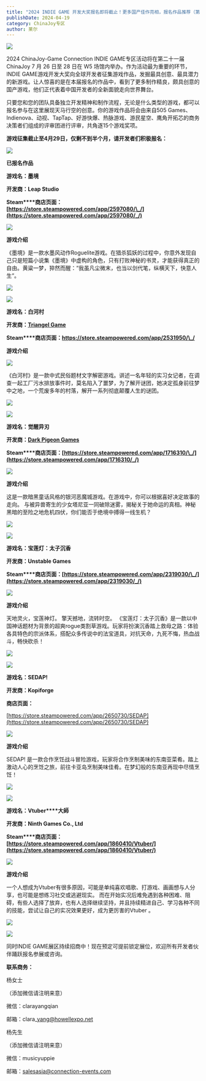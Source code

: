 ```yaml
---
title: "2024 INDIE GAME 开发大奖报名即将截止！更多国产佳作亮相，报名作品推荐（第四弹）"
publishDate: 2024-04-19
category: ChinaJoy专区
author: 莱尔
---
```


![](https://ec-net-1251389766.cos.ap-shanghai.myqcloud.com/wp-content/uploads/2024/04/20240419144045280-1024x484.jpg)

2024 ChinaJoy-Game Connection INDIE GAME专区活动将在第二十一届ChinaJoy 7 月 26 日至 28 日在 W5 场馆内举办。作为活动最为重要的环节，INDIE GAME游戏开发大奖向全球开发者征集游戏作品，发掘最具创意、最具潜力的新游戏。让人惊喜的是在本届报名的作品中，看到了更多制作精良，颇具创意的国产游戏，他们正代表着中国开发者的全新面貌走向世界舞台。

只要您和您的团队具备独立开发精神和制作流程，无论是什么类型的游戏，都可以报名参与在这里展现天马行空的创意。你的游戏作品将会由来自505 Games、Indienova、动视、TapTap、好游快爆、热脉游戏、游民星空、鹰角开拓芯的商务决策者们组成的评审团进行评审，共角逐15个游戏奖项。

**游戏征集截止至4****月29****日，仅剩不到半个月，请开发者们积极报名：**

![](https://ec-net-1251389766.cos.ap-shanghai.myqcloud.com/wp-content/uploads/2024/04/20240419144103755.png)

**已报名作品**

**游戏名：墨境**

**开发商：Leap Studio**

**Steam****商店页面：[https://store.steampowered.com/app/2597080/\_/](https://store.steampowered.com/app/2597080/_/)**

![](https://ec-net-1251389766.cos.ap-shanghai.myqcloud.com/wp-content/uploads/2024/04/20240419144149608-1024x576.jpg)

**游戏介绍**

《墨境》是一款水墨风动作Roguelite游戏。在猎杀狐妖的过程中，你意外发现自己只是短篇小说集《墨境》中虚构的角色，只有打败神秘的书灵，才能获得真正的自由。黄粱一梦，猝然而醒：“我虽凡尘微末，也当以剑代笔，纵横天下，快意人生”。

![](https://ec-net-1251389766.cos.ap-shanghai.myqcloud.com/wp-content/uploads/2024/04/20240419144159715-1024x573.jpg)

![](https://ec-net-1251389766.cos.ap-shanghai.myqcloud.com/wp-content/uploads/2024/04/20240419144202689-1024x575.jpg)

**游戏名：白河村**

**开发商：**[**Triangel Game**](https://store.steampowered.com/search/?developer=Triangel%20Game&snr=1_5_9__2000)

**Steam****商店页面：https://store.steampowered.com/app/2531950/\_/**

**游戏介绍**

![](https://ec-net-1251389766.cos.ap-shanghai.myqcloud.com/wp-content/uploads/2024/04/20240419144204201.jpg)

《白河村》是一款中式民俗题材文字解密游戏。讲述一名年轻的实习女记者，在调查一起工厂污水排放事件时，莫名陷入了噩梦，为了解开谜团，她决定孤身前往梦中之地，一个荒废多年的村落，解开一系列彻底颠覆人生的谜团。

![](https://ec-net-1251389766.cos.ap-shanghai.myqcloud.com/wp-content/uploads/2024/04/20240419144207429-1024x576.jpg)

![](https://ec-net-1251389766.cos.ap-shanghai.myqcloud.com/wp-content/uploads/2024/04/20240419144209629-1024x577.jpg)

**游戏名：觉醒异刃**

**开发商：**[**Dark Pigeon Games**](https://store.steampowered.com/search/?developer=Dark%20Pigeon%20Games&snr=1_5_9__2000)

**Steam****商店页面：[https://store.steampowered.com/app/1716310/\_/](https://store.steampowered.com/app/1716310/_/)**

![](https://ec-net-1251389766.cos.ap-shanghai.myqcloud.com/wp-content/uploads/2024/04/20240419144211305-1024x455.jpg)

**游戏介绍**

这是一款暗黑童话风格的银河恶魔城游戏。在游戏中，你可以根据喜好决定故事的走向。 与被异兽寄生的少女塔尼亚一同破除迷雾，揭秘关于她命运的真相。神秘黑暗的至险之地危机四伏，你们能否于绝境中搏得一线生机？

![](https://ec-net-1251389766.cos.ap-shanghai.myqcloud.com/wp-content/uploads/2024/04/20240419144213257-1024x576.jpg)

![](https://ec-net-1251389766.cos.ap-shanghai.myqcloud.com/wp-content/uploads/2024/04/20240419144215390-1024x576.jpg)

**游戏名：宝莲灯：太子沉香**

**开发商：Unstable Games**

**Steam****商店页面：[https://store.steampowered.com/app/2319030/\_/](https://store.steampowered.com/app/2319030/_/)**

![](https://ec-net-1251389766.cos.ap-shanghai.myqcloud.com/wp-content/uploads/2024/04/20240419144229265-1024x368.jpg)

**游戏介绍**

天地灵火，宝莲神灯。 擎天撼地，流转时空。 《宝莲灯：太子沉香》是一款以中国神话题材为背景的超爽rogue类割草游戏。玩家将扮演沉香踏上救母之路：体验各具特色的宗派体系，搭配众多传说中的法宝道具，对抗天命，九死不悔，热血战斗，畅快砍杀！

![](https://ec-net-1251389766.cos.ap-shanghai.myqcloud.com/wp-content/uploads/2024/04/20240419144233146-1024x426.jpg)

![](https://ec-net-1251389766.cos.ap-shanghai.myqcloud.com/wp-content/uploads/2024/04/20240419144235526-1024x428.jpg)

**游戏名：SEDAP!**

**开发商：Kopiforge**

**商店页面：**

[https://store.steampowered.com/app/2650730/SEDAP](https://store.steampowered.com/app/2650730/SEDAP)

![](https://ec-net-1251389766.cos.ap-shanghai.myqcloud.com/wp-content/uploads/2024/04/20240419144341559-1024x576.jpg)

**游戏介绍**

SEDAP! 是一款合作烹饪战斗冒险游戏，玩家将合作烹制美味的东南亚菜肴。踏上激动人心的烹饪之旅，前往卡亚岛烹制美味佳肴。在梦幻般的东南亚再现中尽情烹饪！

![](https://ec-net-1251389766.cos.ap-shanghai.myqcloud.com/wp-content/uploads/2024/04/20240419144344141-1024x570.jpg)

![](https://ec-net-1251389766.cos.ap-shanghai.myqcloud.com/wp-content/uploads/2024/04/20240419144346619-1024x570.jpg)

**游戏名：Vtuber****大師**

**开发商：Ninth Games Co., Ltd**

**Steam****商店页面：[https://store.steampowered.com/app/1860410/Vtuber/](https://store.steampowered.com/app/1860410/Vtuber/)**

![](https://ec-net-1251389766.cos.ap-shanghai.myqcloud.com/wp-content/uploads/2024/04/20240419144349180-1024x576.jpg)

**游戏介绍**

一个人想成为Vtuber有很多原因，可能是单纯喜欢唱歌、打游戏、画画想与人分享，也可能是想练习社交或逃避现实。 而在开始实况后难免遇到各种困难、阻碍，有些人选择了放弃，也有人选择继续坚持，并且持续精进自己、学习各种不同的技能，尝试让自己的实况效果更好，成为更厉害的Vtuber 。

![](https://ec-net-1251389766.cos.ap-shanghai.myqcloud.com/wp-content/uploads/2024/04/20240419144353300-1024x553.jpg)

![](https://ec-net-1251389766.cos.ap-shanghai.myqcloud.com/wp-content/uploads/2024/04/20240419144355246-1024x575.jpg)

同时INDIE GAME展区持续招商中！现在预定可提前锁定展位，欢迎所有开发者伙伴踊跃报名参展或咨询。

**联系商务：**                 

杨女士

（添加微信请注明来意）

微信：clarayangqian

邮箱：clara\_yang@howellexpo.net

杨先生

（添加微信请注明来意）

微信：musicyuppie

邮箱：salesasia@connection-events.com
